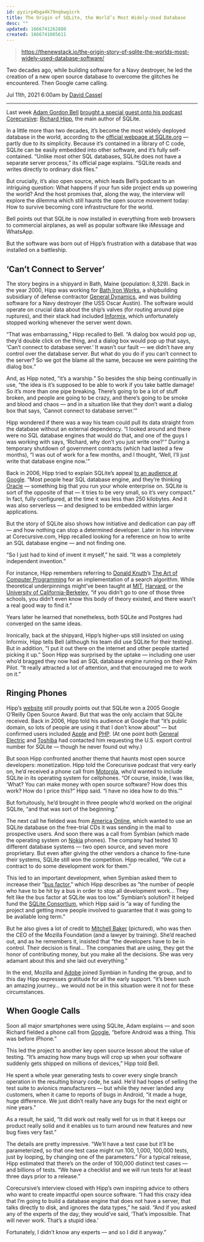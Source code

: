 ```yaml
---
id: pyzirp4bga4k79nqkwgicrk
title: The Origin of SQLite, the World’s Most Widely-Used Database
desc: ""
updated: 1666741262880
created: 1666741085611
---
```


> https://thenewstack.io/the-origin-story-of-sqlite-the-worlds-most-widely-used-database-software/

Two decades ago, while building software for a Navy destroyer, he led the creation of a new open source database to overcome the glitches he encountered. Then Google came calling.

Jul 11th, 2021 6:00am by [David Cassel](https://thenewstack.io/author/destiny/)

---

Last week [Adam Gordon Bell](https://www.linkedin.com/in/adamgordonbell/?originalSubdomain=ca) [brought a special guest onto his podcast Corecursive](https://corecursive.com/066-sqlite-with-richard-hipp/): [Richard Hipp](https://twitter.com/drichardhipp?lang=en), the main author of SQLite.

In a little more than two decades, it’s become the most widely deployed database in the world, according to the [official webpage at SQLite.org](https://sqlite.org/about.html) — partly due to its simplicity. Because it’s contained in a library of C code, SQLite can be easily embedded into other software, and it’s fully self-contained. “Unlike most other SQL databases, SQLite does not have a separate server process,” its official page explains. “SQLite reads and writes directly to ordinary disk files.”

But crucially, it’s also open source, which leads Bell’s podcast to an intriguing question: What happens if your fun side project ends up powering the world? And the host promises that, along the way, the interview will explore the dilemma which still haunts the open source movement today: How to survive becoming core infrastructure for the world.

Bell points out that SQLite is now installed in everything from web browsers to commercial airplanes, as well as popular software like iMessage and WhatsApp.

But the software was born out of Hipp’s frustration with a database that was installed on a battleship.

## ‘Can’t Connect to Server’

The story begins in a shipyard in Bath, Maine (population: 8,329). Back in the year 2000, Hipp was working for [Bath Iron Works](https://www.gd.com/our-businesses/marine-systems/bath-iron-works), a shipbuilding subsidiary of defense contractor [General Dynamics](https://www.gd.com/), and was building software for a Navy destroyer (the USS Oscar Austin). The software would operate on crucial data about the ship’s valves (for routing around pipe ruptures), and their stack had included [Informix](https://www.ibm.com/products/informix), which unfortunately stopped working whenever the server went down.

“That was embarrassing,” Hipp recalled to Bell. “A dialog box would pop up, they’d double click on the thing, and a dialog box would pop up that says, ‘Can’t connect to database server.’ It wasn’t our fault — we didn’t have any control over the database server. But what do you do if you can’t connect to the server? So we got the blame all the same, because we were painting the dialog box.”

And, as Hipp noted, “it’s a warship.” So besides the ship being continually in use, “the idea is it’s supposed to be able to work if you take battle damage! So it’s more than one pipe breaking. There’s going to be a lot of stuff broken, and people are going to be crazy, and there’s going to be smoke and blood and chaos — and in a situation like that they don’t want a dialog box that says, ‘Cannot connect to database server.'”

Hipp wondered if there was a way his team could pull its data straight from the database without an external dependency. “I looked around and there were no SQL database engines that would do that, and one of the guys I was working with says, ‘Richard, why don’t you just write one?'” During a temporary shutdown of government contracts (which had lasted a few months), “I was out of work for a few months, and I thought, ‘Well, I’ll just write that database engine now.'”

Back in 2006, Hipp tried to explain SQLite’s appeal [to an audience at Google](https://youtu.be/giAMt8Tj-84). “Most people hear SQL database engine, and they’re thinking [Oracle](https://www.oracle.com/index.html) — something big that you run your whole enterprise on. SQLite is sort of the opposite of that — it tries to be very small, so it’s very compact.” In fact, fully configured, at the time it was less than 250 kilobytes. And it was also serverless — and designed to be embedded within larger applications.

But the story of SQLite also shows how initiative and dedication can pay off — and how nothing can stop a determined developer. Later in his interview at Corecursive.com, Hipp recalled looking for a reference on how to write an SQL database engine — and not finding one.

“So I just had to kind of invent it myself,” he said. “It was a completely independent invention.”

For instance, Hipp remembers referring to [Donald Knuth](https://www-cs-faculty.stanford.edu/~knuth/)’s [The Art of Computer Programming](https://www-cs-faculty.stanford.edu/~knuth/taocp.html) for an implementation of a search algorithm. While theoretical underpinnings might’ve been taught at [MIT](https://web.mit.edu/), [Harvard](https://www.harvard.edu/), or the [University of California-Berkeley](https://www.berkeley.edu/), “if you didn’t go to one of those three schools, you didn’t even know this body of theory existed, and there wasn’t a real good way to find it.”

Years later he learned that nonetheless, both SQLite and Postgres had converged on the same ideas.

Ironically, back at the shipyard, Hipp’s higher-ups still insisted on using  Informix, Hipp tells Bell (although his team did use SQLite for their testing). But in addition, “I put it out there on the internet and other people started picking it up.” Soon Hipp was surprised by the uptake — including one user who’d bragged they now had an SQL database engine running on their Palm Pilot. “It really attracted a lot of attention, and that encouraged me to work on it.”

## Ringing Phones

Hipp’s [website](http://www.hwaci.com/drh/) still proudly points out that SQLite won a 2005 Google O’Reilly Open Source Award. But that was the only acclaim that SQLite received. Back in 2006, Hipp told his audience at Google that “it’s public domain, so lots of people are using it that I don’t know about” — but confirmed users included [Apple](https://www.apple.com/) and [PHP](https://www.php.net/). (At one point both [General Electric](https://www.ge.com/) and [Toshiba](https://www.toshiba.com/tai/) had contacted him requesting the U.S. export control number for SQLite — though he never found out why.)

But soon Hipp confronted another theme that haunts most open source developers: monetization. Hipp told the Corecurisve podcast that very early on, he’d received a phone call from [Motorola](https://www.motorola.com/us/), who’d wanted to include SQLite in its operating system for cellphones. “Of course, inside, I was like, ‘What? You can make money with open source software? How does this work? How do I price this?” Hipp said. “I have no idea how to do this.'”

But fortuitously, he’d brought in three people who’d worked on the original SQLite, “and that was sort of the beginning.”

The next call he fielded was from [America Online](https://www.aol.com/), which wanted to use an SQLite database on the free-trial CDs it was sending in the mail to prospective users. And soon there was a call from Symbian (which made the operating system on [Nokia](https://www.nokia.com/) phones). The company had tested 10 different database systems — two open source, and seven more proprietary. But even after giving the other vendors a chance to fine-tune their systems, SQLite still won the competition. Hipp recalled, “We cut a contract to do some development work for them.”

This led to an important development, when Symbian asked them to increase their “[bus factor](https://en.wikipedia.org/wiki/Bus_factor),” which Hipp describes as “the number of people who have to be hit by a bus in order to stop all development work… They felt like the bus factor at SQLite was too low.” Symbian’s solution? It helped fund the [SQLite Consortium](https://www.sqlite.org/consortium.html), which Hipp said is “a way of funding the project and getting more people involved to guarantee that it was going to be available long term.”

But he also gives a lot of credit to [Mitchell Baker](https://twitter.com/mitchellbaker?lang=en) (pictured), who was then the CEO of the Mozilla Foundation (and a lawyer by training). She’d reached out, and as he remembers it, insisted that “the developers have to be in control. Their decision is final… The companies that are using, they get the honor of contributing money, but you make all the decisions. She was very adamant about this and she laid out everything.”

In the end, Mozilla and [Adobe](https://www.adobe.com/) joined Symbian in funding the group, and to this day Hipp expresses gratitude for all the early support. “it’s been such an amazing journey… we would not be in this situation were it not for these circumstances.

## When Google Calls

Soon all major smartphones were using SQLite, Adam explains — and soon Richard fielded a phone call from [Google](https://about.google/), “before Android was a thing. This was before iPhone.”

This led the project to another key open source lesson about the value of testing. “It’s amazing how many bugs will crop up when your software suddenly gets shipped on millions of devices,” Hipp told Bell.

He spent a whole year generating tests to cover every single branch operation in the resulting binary code, he said. He’d had hopes of selling the test suite to avionics manufacturers — but while they never landed any customers, when it came to reports of bugs in Android, “it made a huge, huge difference. We just didn’t really have any bugs for the next eight or nine years.”

As a result, he said, “It did work out really well for us in that it keeps our product really solid and it enables us to turn around new features and new bug fixes very fast.”

The details are pretty impressive. “We’ll have a test case but it’ll be parameterized, so that one test case might run 100, 1,000, 100,000 tests, just by looping, by changing one of the parameters.” For a typical release, Hipp estimated that there’s on the order of 100,000 distinct test cases — and billions of tests. “We have a checklist and we will run tests for at least three days prior to a release.”

Corecursive’s interview closed with Hipp’s own inspiring advice to others who want to create impactful open source software. “I had this crazy idea that I’m going to build a database engine that does not have a server, that talks directly to disk, and ignores the data types,” he said. “And if you asked any of the experts of the day, they would’ve said, ‘That’s impossible. That will never work. That’s a stupid idea.’

Fortunately, I didn’t know any experts — and so I did it anyway.”
